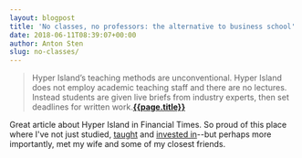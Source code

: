 ```yaml
---
layout: blogpost
title: 'No classes, no professors: the alternative to business school'
date: 2018-06-11T08:39:07+00:00
author: Anton Sten
slug: no-classes/
---
```


>Hyper Island’s teaching methods are unconventional. Hyper Island does not employ academic teaching staff and there are no lectures. Instead students are given live briefs from industry experts, then set deadlines for written work.**[{{page.title}}](https://amp-ft-com.cdn.ampproject.org/c/s/amp.ft.com/content/45ade73e-5aac-11e8-bdb7-f6677d2e1ce8)**

Great article about Hyper Island in Financial Times. So proud of this place where I've not just studied, [taught](/whatsux) and [invested in](https://www.instagram.com/p/BQxrHJvBYDn/?taken-by=antonsten)--but perhaps more importantly, met my wife and some of my closest friends.
